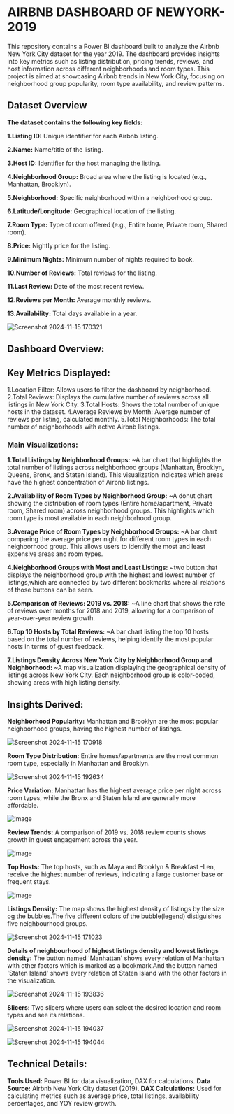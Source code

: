 # **AIRBNB DASHBOARD OF NEWYORK-2019**

This repository contains a Power BI dashboard built to analyze the Airbnb New York City dataset for the year 2019. The dashboard provides insights into key metrics such as listing distribution, pricing trends, reviews, and host information across different neighborhoods and room types. This project is aimed at showcasing Airbnb trends in New York City, focusing on neighborhood group popularity, room type availability, and review patterns.

## Dataset Overview
**The dataset contains the following key fields:**

**1.Listing ID:** Unique identifier for each Airbnb listing. 

**2.Name:** Name/title of the listing.

**3.Host ID:** Identifier for the host managing the listing.

**4.Neighborhood Group:** Broad area where the listing is located (e.g., Manhattan, Brooklyn).

**5.Neighborhood:** Specific neighborhood within a neighborhood group.

**6.Latitude/Longitude:** Geographical location of the listing.

**7.Room Type:** Type of room offered (e.g., Entire home, Private room, Shared room).

**8.Price:** Nightly price for the listing.

**9.Minimum Nights:** Minimum number of nights required to book.

**10.Number of Reviews:** Total reviews for the listing.

**11.Last Review:** Date of the most recent review.

**12.Reviews per Month:** Average monthly reviews.

**13.Availability:** Total days available in a year.

![Screenshot 2024-11-15 170321](https://github.com/user-attachments/assets/0d557974-c656-4a09-aac2-3eae00fe6599)



## **Dashboard Overview:**

## Key Metrics Displayed:

1.Location Filter: Allows users to filter the dashboard by neighborhood.
2.Total Reviews: Displays the cumulative number of reviews across all listings in New York City.
3.Total Hosts: Shows the total number of unique hosts in the dataset.
4.Average Reviews by Month: Average number of reviews per listing, calculated monthly.
5.Total Neighborhoods: The total number of neighborhoods with active Airbnb listings.

### Main Visualizations:

**1.Total Listings by Neighborhood Groups:**
~A bar chart that highlights the total number of listings across neighborhood groups (Manhattan, Brooklyn, Queens, Bronx, and Staten Island). This visualization indicates which areas have the highest concentration of Airbnb listings.

**2.Availability of Room Types by Neighborhood Group:**
~A donut chart showing the distribution of room types (Entire home/apartment, Private room, Shared room) across neighborhood groups. This highlights which room type is most available in each neighborhood group.

**3.Average Price of Room Types by Neighborhood Groups:**
~A bar chart comparing the average price per night for different room types in each neighborhood group. This allows users to identify the most and least expensive areas and room types.

**4.Neighborhood Groups with Most and Least Listings:**
~two button that displays the neighborhood group with the highest and lowest number of listings,which are connected by two different bookmarks where all relations of those buttons can be seen.

**5.Comparison of Reviews: 2019 vs. 2018:**
~A line chart that shows the rate of reviews over months for 2018 and 2019, allowing for a comparison of year-over-year review growth.

**6.Top 10 Hosts by Total Reviews:**
~A bar chart listing the top 10 hosts based on the total number of reviews, helping identify the most popular hosts in terms of guest feedback.

**7.Listings Density Across New York City by Neighborhood Group and Neighborhood:**
~A map visualization displaying the geographical density of listings across New York City. Each neighborhood group is color-coded, showing areas with high listing density.

## Insights Derived:
**Neighborhood Popularity:** Manhattan and Brooklyn are the most popular neighborhood groups, having the highest number of listings.


![Screenshot 2024-11-15 170918](https://github.com/user-attachments/assets/136e8310-dfc6-484a-bfb5-d0111d1313bb)

**Room Type Distribution:** Entire homes/apartments are the most common room type, especially in Manhattan and Brooklyn.


![Screenshot 2024-11-15 192634](https://github.com/user-attachments/assets/a74b0f5d-81a0-4fae-82b9-945093a1c8ea)

**Price Variation:** Manhattan has the highest average price per night across room types, while the Bronx and Staten Island are generally more affordable.


![image](https://github.com/user-attachments/assets/ff36778d-b9f3-4d7f-82bb-edfb88e57e87)

**Review Trends:** A comparison of 2019 vs. 2018 review counts shows growth in guest engagement across the year.


![image](https://github.com/user-attachments/assets/90f6cef1-5ff1-4d10-b8b3-d94ba11445a5)

**Top Hosts:** The top hosts, such as Maya and Brooklyn & Breakfast -Len, receive the highest number of reviews, indicating a large customer base or frequent stays.


![image](https://github.com/user-attachments/assets/b92b48d2-cdef-43e3-bb1e-2b9ac54d5531)

**Listings Density:** The map shows the highest density of listings by the size og the bubbles.The five different colors of the bubble(legend) distiguishes five neighbourhood groups.

![Screenshot 2024-11-15 171023](https://github.com/user-attachments/assets/723716bc-26ec-4bb5-9493-0b79b898519e)

**Details of neighbourhood of highest listings density and lowest listings density:** The button named 'Manhattan' shows every relation of Manhattan with other factors which is marked as a bookmark.And the button named 'Staten Island' shows every relation of Staten Island with the other factors in the visualization.

![Screenshot 2024-11-15 193836](https://github.com/user-attachments/assets/f312935a-62c0-45ef-ac0b-2f85df4d9f3d)


**Slicers:** Two slicers where users can select the desired location and room types and see its relations.

![Screenshot 2024-11-15 194037](https://github.com/user-attachments/assets/0230b0b7-05ac-4b78-9194-f9403a6f6cdf)


![Screenshot 2024-11-15 194044](https://github.com/user-attachments/assets/51d8b445-3d7d-4b3e-97b7-9f5b4512dbc4)



## Technical Details:
**Tools Used:** Power BI for data visualization, DAX for calculations.
**Data Source:** Airbnb New York City dataset (2019).
**DAX Calculations:** Used for calculating metrics such as average price, total listings, availability percentages, and YOY review growth.

